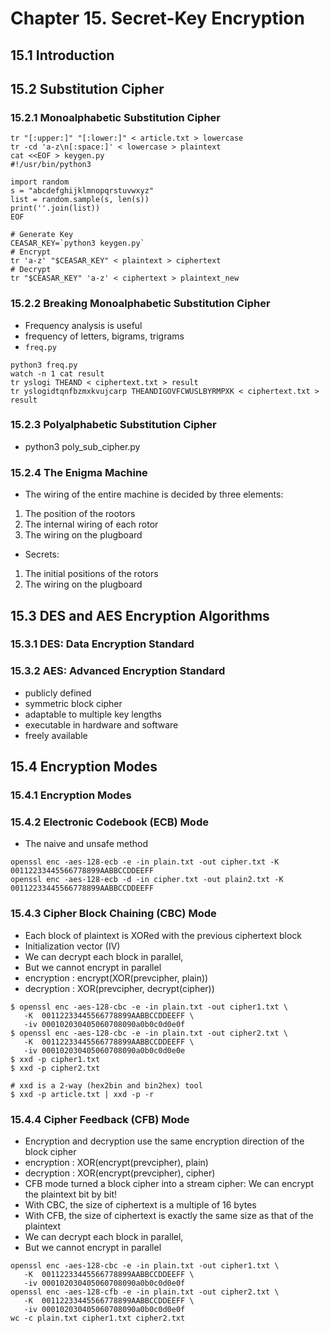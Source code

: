# Chapter 15. Secret-Key Encryption
## 15.1 Introduction
## 15.2 Substitution Cipher
### 15.2.1 Monoalphabetic Substitution Cipher
```
tr "[:upper:]" "[:lower:]" < article.txt > lowercase
tr -cd 'a-z\n[:space:]' < lowercase > plaintext
cat <<EOF > keygen.py
#!/usr/bin/python3

import random
s = "abcdefghijklmnopqrstuvwxyz"
list = random.sample(s, len(s))
print(''.join(list))
EOF

# Generate Key
CEASAR_KEY=`python3 keygen.py`
# Encrypt
tr 'a-z' "$CEASAR_KEY" < plaintext > ciphertext
# Decrypt
tr "$CEASAR_KEY" 'a-z' < ciphertext > plaintext_new
```
### 15.2.2 Breaking Monoalphabetic Substitution Cipher
- Frequency analysis is useful
- frequency of letters, bigrams, trigrams
- `freq.py`
```
python3 freq.py
watch -n 1 cat result
tr yslogi THEAND < ciphertext.txt > result
tr yslogidtqnfbzmxkvujcarp THEANDIGOVFCWUSLBYRMPXK < ciphertext.txt > result
```
### 15.2.3 Polyalphabetic Substitution Cipher
- python3 poly_sub_cipher.py
### 15.2.4 The Enigma Machine
- The wiring of the entire machine is decided by three elements:
1. The position of the rootors
2. The internal wiring of each rotor
3. The wiring on the plugboard
- Secrets:
1. The initial positions of the rotors
2. The wiring on the plugboard
## 15.3 DES and AES Encryption Algorithms
### 15.3.1 DES: Data Encryption Standard
### 15.3.2 AES: Advanced Encryption Standard
- publicly defined
- symmetric block cipher
- adaptable to multiple key lengths
- executable in hardware and software
- freely available
## 15.4 Encryption Modes
### 15.4.1 Encryption Modes
### 15.4.2 Electronic Codebook (ECB) Mode
- The naive and unsafe method
```
openssl enc -aes-128-ecb -e -in plain.txt -out cipher.txt -K 00112233445566778899AABBCCDDEEFF
openssl enc -aes-128-ecb -d -in cipher.txt -out plain2.txt -K 00112233445566778899AABBCCDDEEFF
```
### 15.4.3 Cipher Block Chaining (CBC) Mode
- Each block of plaintext is XORed with the previous ciphertext block
- Initialization vector (IV) 
- We can decrypt each block in parallel,
- But we cannot encrypt in parallel
- encryption : encrypt(XOR(prevcipher, plain))
- decryption : XOR(prevcipher, decrypt(cipher))
```
$ openssl enc -aes-128-cbc -e -in plain.txt -out cipher1.txt \
   -K  00112233445566778899AABBCCDDEEFF \
   -iv 000102030405060708090a0b0c0d0e0f
$ openssl enc -aes-128-cbc -e -in plain.txt -out cipher2.txt \
   -K  00112233445566778899AABBCCDDEEFF \
   -iv 000102030405060708090a0b0c0d0e0e
$ xxd -p cipher1.txt
$ xxd -p cipher2.txt

# xxd is a 2-way (hex2bin and bin2hex) tool
$ xxd -p article.txt | xxd -p -r
```
### 15.4.4 Cipher Feedback (CFB) Mode
- Encryption and decryption use the same encryption direction of the block cipher
- encryption : XOR(encrypt(prevcipher), plain)
- decryption : XOR(encrypt(prevcipher), cipher)
- CFB mode turned a block cipher into a stream cipher: We can encrypt the plaintext bit by bit!
- With CBC, the size of ciphertext is a multiple of 16 bytes
- With CFB, the size of ciphertext is exactly the same size as that of the plaintext
- We can decrypt each block in parallel,
- But we cannot encrypt in parallel
```
openssl enc -aes-128-cbc -e -in plain.txt -out cipher1.txt \
   -K  00112233445566778899AABBCCDDEEFF \
   -iv 000102030405060708090a0b0c0d0e0f
openssl enc -aes-128-cfb -e -in plain.txt -out cipher2.txt \
   -K  00112233445566778899AABBCCDDEEFF \
   -iv 000102030405060708090a0b0c0d0e0f
wc -c plain.txt cipher1.txt cipher2.txt
```
